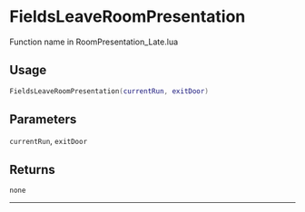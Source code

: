# FieldsLeaveRoomPresentation
Function name in RoomPresentation_Late.lua
## Usage
```lua
FieldsLeaveRoomPresentation(currentRun, exitDoor)
```
## Parameters
`currentRun`, `exitDoor`
## Returns
`none`

---